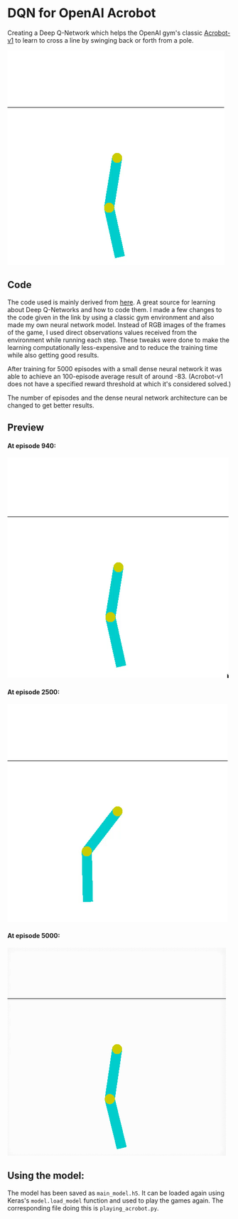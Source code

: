 # DQN for OpenAI Acrobot
Creating a Deep Q-Network which helps the OpenAI gym's classic [Acrobot-v1](https://gym.openai.com/envs/Acrobot-v1/) to learn to cross a line by swinging back or forth from a pole.

![imghere](https://raw.githubusercontent.com/atul-g/acrobot/master/sample_acrobot%20.png)

## Code
The code used is mainly derived from [here](https://pythonprogramming.net/training-deep-q-learning-dqn-reinforcement-learning-python-tutorial/). A great source for learning about Deep Q-Networks and how to code them. I made a few changes to the code given in the link by using a classic gym environment and also made my own neural network model. Instead of RGB images of the frames of the game, I used direct observations values received from the environment while running each step. These tweaks were done to make the learning computationally less-expensive and to reduce the training time while also getting good results.

After training for 5000 episodes with a small dense neural network it was able to achieve an 100-episode average result of around -83. (Acrobot-v1 does not have a specified reward threshold at which it's considered solved.) 

The number of episodes and the dense neural network architecture can be changed to get better results.

## Preview
#### At episode 940:

![ep_940](https://raw.githubusercontent.com/atul-g/acrobot/master/episode_940.gif)


#### At episode 2500:
![ep_2500](https://raw.githubusercontent.com/atul-g/acrobot/master/episode_2500.gif)

#### At episode 5000:
![ep_5000](https://raw.githubusercontent.com/atul-g/acrobot/master/episode_5000.gif)


## Using the model:
The model has been saved as `main_model.h5`. It can be loaded again using Keras's `model.load_model` function and used to play
the games again. The corresponding file doing this is `playing_acrobot.py`.
